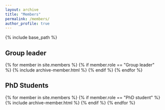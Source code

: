 ```yaml
---
layout: archive
title: "Members"
permalink: /members/
author_profile: true
---
```


{% include base_path %}

## Group leader

{% for member in site.members %}
  {% if member.role == "Group leader" %}
    {% include archive-member.html %}
  {% endif %}
{% endfor %} 

## PhD Students

{% for member in site.members %}
  {% if member.role == "PhD student" %}
    {% include archive-member.html %}
  {% endif %}
{% endfor %} 